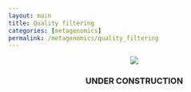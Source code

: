 ```yaml
---
layout: main
title: Quality filtering
categories: [metagenomics]
permalink: /metagenomics/quality_filtering
---
```


<center><img src="{{ site.url }}/images/under_construction.jpeg"></center>
<center><h3>UNDER CONSTRUCTION</h3></center>
<br>
<br>
